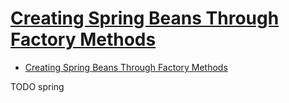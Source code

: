 # [Creating Spring Beans Through Factory Methods](https://www.baeldung.com/spring-beans-factory-methods)

- [Creating Spring Beans Through Factory Methods](#creating-spring-beans-through-factory-methods)










TODO spring